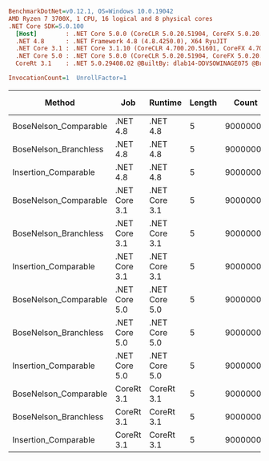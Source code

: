 ``` ini

BenchmarkDotNet=v0.12.1, OS=Windows 10.0.19042
AMD Ryzen 7 3700X, 1 CPU, 16 logical and 8 physical cores
.NET Core SDK=5.0.100
  [Host]        : .NET Core 5.0.0 (CoreCLR 5.0.20.51904, CoreFX 5.0.20.51904), X64 RyuJIT
  .NET 4.8      : .NET Framework 4.8 (4.8.4250.0), X64 RyuJIT
  .NET Core 3.1 : .NET Core 3.1.10 (CoreCLR 4.700.20.51601, CoreFX 4.700.20.51901), X64 RyuJIT
  .NET Core 5.0 : .NET Core 5.0.0 (CoreCLR 5.0.20.51904, CoreFX 5.0.20.51904), X64 RyuJIT
  CoreRt 3.1    : .NET 5.0.29408.02 @BuiltBy: dlab14-DDVSOWINAGE075 @Branch: master @Commit: 4ce1c21ac0d4d1a3b7f7a548214966f69ac9f199, X64 AOT

InvocationCount=1  UnrollFactor=1  

```
|                Method |           Job |       Runtime | Length |    Count |     Mean |   Error |  StdDev | Gen 0 | Gen 1 | Gen 2 | Allocated |
|---------------------- |-------------- |-------------- |------- |--------- |---------:|--------:|--------:|------:|------:|------:|----------:|
| BoseNelson_Comparable |      .NET 4.8 |      .NET 4.8 |      5 | 90000000 | 426.2 ms | 4.10 ms | 3.83 ms |     - |     - |     - |         - |
| BoseNelson_Branchless |      .NET 4.8 |      .NET 4.8 |      5 | 90000000 | 154.9 ms | 0.70 ms | 0.62 ms |     - |     - |     - |         - |
|  Insertion_Comparable |      .NET 4.8 |      .NET 4.8 |      5 | 90000000 | 676.4 ms | 0.42 ms | 0.37 ms |     - |     - |     - |         - |
| BoseNelson_Comparable | .NET Core 3.1 | .NET Core 3.1 |      5 | 90000000 | 393.6 ms | 0.36 ms | 0.32 ms |     - |     - |     - |    1336 B |
| BoseNelson_Branchless | .NET Core 3.1 | .NET Core 3.1 |      5 | 90000000 | 171.1 ms | 0.36 ms | 0.30 ms |     - |     - |     - |         - |
|  Insertion_Comparable | .NET Core 3.1 | .NET Core 3.1 |      5 | 90000000 | 542.8 ms | 1.62 ms | 1.52 ms |     - |     - |     - |         - |
| BoseNelson_Comparable | .NET Core 5.0 | .NET Core 5.0 |      5 | 90000000 | 379.1 ms | 3.14 ms | 2.94 ms |     - |     - |     - |         - |
| BoseNelson_Branchless | .NET Core 5.0 | .NET Core 5.0 |      5 | 90000000 | 151.7 ms | 0.20 ms | 0.16 ms |     - |     - |     - |         - |
|  Insertion_Comparable | .NET Core 5.0 | .NET Core 5.0 |      5 | 90000000 | 532.1 ms | 2.26 ms | 2.01 ms |     - |     - |     - |      48 B |
| BoseNelson_Comparable |    CoreRt 3.1 |    CoreRt 3.1 |      5 | 90000000 | 377.7 ms | 3.53 ms | 3.30 ms |     - |     - |     - |         - |
| BoseNelson_Branchless |    CoreRt 3.1 |    CoreRt 3.1 |      5 | 90000000 | 152.0 ms | 0.07 ms | 0.06 ms |     - |     - |     - |         - |
|  Insertion_Comparable |    CoreRt 3.1 |    CoreRt 3.1 |      5 | 90000000 | 545.9 ms | 9.78 ms | 9.15 ms |     - |     - |     - |         - |
